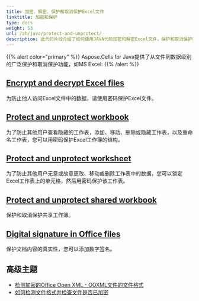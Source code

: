 ```yaml
---
title: 加密、解密、保护和取消保护Excel文件
linktitle: 加密和保护
type: docs
weight: 53
url: /zh/java/protect-and-unprotect/
description: 此代码片段介绍了如何使用JAVA代码加密和解密Excel文件，保护和取消保护Excel文件中的数据。
---
```



{{% alert color="primary" %}}
Aspose.Cells for Java提供了从文件到数据级别的广泛保护和取消保护功能，如MS Excel:
{{% /alert %}}


## [**Encrypt and decrypt Excel files**](/cells/zh/java/encrypt-and-decrypt-excel-files/)
为防止他人访问Excel文件中的数据，请使用密码保护Excel文件。

## [**Protect and unprotect workbook**](/cells/zh/java/protect-and-unprotect-workbook-structure/)
为了防止其他用户查看隐藏的工作表，添加、移动、删除或隐藏工作表，以及重命名工作表，您可以用密码保护Excel工作簿的结构。

## [**Protect and unprotect worksheet**](/cells/zh/java/protect-and-unprotect-worksheet/)
为了防止其他用户无意或故意更改、移动或删除工作表中的数据，您可以锁定Excel工作表上的单元格，然后用密码保护该工作表。 

## [**Protect and unprotect shared workbook**](/cells/zh/java/password-protect-or-unprotect-the-shared-workbook/)
保护和取消保护共享工作簿。

## [**Digital signature in Office files**](/cells/zh/java/assign-and-validate-digital-signatures/)
保护文档内容的真实性，您可以添加数字签名。

## **高级主题**
- [检测加密的Office Open XML - OOXML文件的文件格式](/cells/zh/java/detect-file-format-of-encrypted-office-open-xml-ooxml-files/)
- [如何检测文件格式并检查文件是否已加密](/cells/zh/java/how-to-detect-a-file-format-and-check-if-the-file-is-encrypted/)


